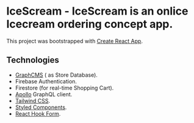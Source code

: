 # IceScream - IceScream is an onlice Icecream ordering concept app.

This project was bootstrapped with [Create React App](https://github.com/facebook/create-react-app).

## Technologies
 - [GraphCMS](https://graphcms.com/) ( as Store Database).
 - Firebase Authentication.
 - Firestore (for real-time Shopping Cart).
 - [Apollo](https://www.apollographql.com/) GraphQL client.
 - [Tailwind CSS](https://tailwindcss.com/).
 - [Styled Components](https://styled-components.com/).
 - [React Hook Form](https://react-hook-form.com/).
